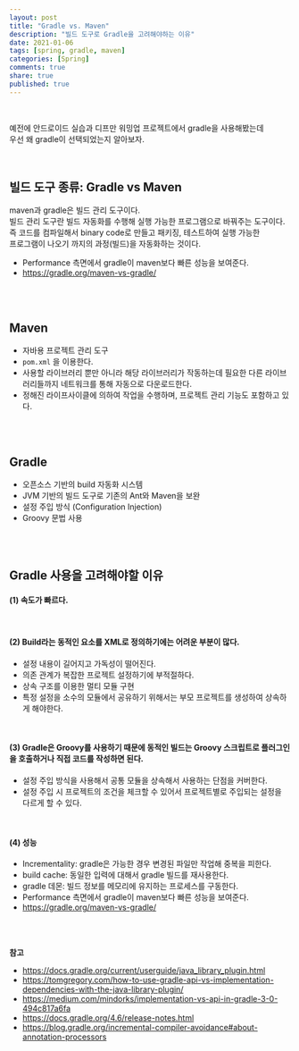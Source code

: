 ```yaml
---
layout: post
title: "Gradle vs. Maven"  
description: "빌드 도구로 Gradle을 고려해야하는 이유"
date: 2021-01-06
tags: [spring, gradle, maven]
categories: [Spring]
comments: true
share: true
published: true 
---
```


 
<br />    

예전에 안드로이드 실습과 디프만 워밍업 프로젝트에서 gradle을 사용해봤는데      
우선 왜 gradle이 선택되었는지 알아보자.     

<br />      
  
## 빌드 도구 종류: Gradle vs Maven    
maven과 gradle은 빌드 관리 도구이다.    
빌드 관리 도구란 빌드 자동화를 수행해 실행 가능한 프로그램으로 바꿔주는 도구이다.   
즉 코드를 컴파일해서 binary code로 만들고 패키징, 테스트하여 실행 가능한   
프로그램이 나오기 까지의 과정(빌드)을 자동화하는 것이다.    


- Performance 측면에서 gradle이 maven보다 빠른 성능을 보여준다.
- <https://gradle.org/maven-vs-gradle/>         
   

<br />      
<br />      

## Maven    
* 자바용 프로젝트 관리 도구    
* `pom.xml` 을 이용한다.   
* 사용할 라이브러리 뿐만 아니라 해당 라이브러리가 작동하는데 필요한 다른 라이브러리들까지 네트워크를 통해 자동으로 다운로드한다.   
* 정해진 라이프사이클에 의하여 작업을 수행하며, 프로젝트 관리 기능도 포함하고 있다.      


<br />      
<br />      



## Gradle     
* 오픈소스 기반의 build 자동화 시스템       
* JVM 기반의 빌드 도구로 기존의 Ant와 Maven을 보완    
* 설정 주입 방식 (Configuration Injection)    
* Groovy 문법 사용

<br />             
<br />

## Gradle 사용을 고려해야할 이유    
#### (1) 속도가 빠르다.    
<br />      

#### (2) Build라는 동적인 요소를 XML로 정의하기에는 어려운 부분이 많다.    
* 설정 내용이 길어지고 가독성이 떨어진다.   
* 의존 관계가 복잡한 프로젝트 설정하기에 부적절하다.   
* 상속 구조를 이용한 멀티 모듈 구현    
* 특정 설정을 소수의 모듈에서 공유하기 위해서는 부모 프로젝트를 생성하여 상속하게 해야한다.   

<br />     

#### (3) Gradle은 Groovy를 사용하기 때문에 동적인 빌드는 Groovy 스크립트로 플러그인을 호출하거나 직접 코드를 작성하면 된다.   
* 설정 주입 방식을 사용해서 공통 모듈을 상속해서 사용하는 단점을 커버한다.   
* 설정 주입 시 프로젝트의 조건을 체크할 수 있어서 프로젝트별로 주입되는 설정을 다르게 할 수 있다.   

<br />     

#### (4) 성능   
* Incrementality: gradle은 가능한 경우 변경된 파일만 작업해 중복을 피한다.      
* build cache: 동일한 입력에 대해서 gradle 빌드를 재사용한다.      
* gradle 데몬: 빌드 정보를 메모리에 유지하는 프로세스를 구동한다.     
* Performance 측면에서 gradle이 maven보다 빠른 성능을 보여준다.
* <https://gradle.org/maven-vs-gradle/>  

<br />             
<br />

**참고**
- <https://docs.gradle.org/current/userguide/java_library_plugin.html>
- <https://tomgregory.com/how-to-use-gradle-api-vs-implementation-dependencies-with-the-java-library-plugin/>
- <https://medium.com/mindorks/implementation-vs-api-in-gradle-3-0-494c817a6fa>
- <https://docs.gradle.org/4.6/release-notes.html>
- <https://blog.gradle.org/incremental-compiler-avoidance#about-annotation-processors>             

